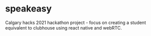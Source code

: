 # speakeasy
Calgary hacks 2021 hackathon project - focus on creating a student equivalent to clubhouse using react native and webRTC.
